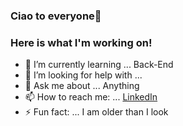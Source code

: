 ### Ciao to everyone👋 
### Here is what I'm working on!

- 🌱 I’m currently learning ... Back-End
- 🤔 I’m looking for help with ...
- 💬 Ask me about ... Anything
- 📫 How to reach me: ... [LinkedIn](https://www.linkedin.com/in/patrizia-gessa/)
- ⚡ Fun fact: ... I am older than I look
